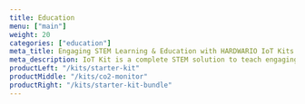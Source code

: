 ```yaml
---
title: Education
menu: ["main"]
weight: 20
categories: ["education"]
meta_title: Engaging STEM Learning & Education with HARDWARIO IoT Kits
meta_description: IoT Kit is a complete STEM solution to teach engagingly through the creation of real projects with which students discover the world around them.
productLeft: "/kits/starter-kit"
productMiddle: "/kits/co2-monitor"
productRight: "/kits/starter-kit-bundle"
---
```

